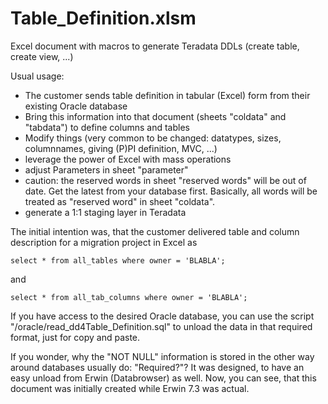 Table_Definition.xlsm
=====================
Excel document with macros to generate Teradata DDLs (create table, create view, ...)

Usual usage:

* The customer sends table definition in tabular (Excel) form from their existing Oracle database
* Bring this information into that document (sheets "coldata" and "tabdata") to define columns and tables
* Modify things (very common to be changed: datatypes, sizes, columnnames, giving (P)PI definition, MVC, ...)
* leverage the power of Excel with mass operations
* adjust Parameters in sheet "parameter"
* caution: the reserved words in sheet "reserved words" will be out of date. Get the latest from your database first.
Basically, all words will be treated as "reserved word" in sheet "coldata".
* generate a 1:1 staging layer in Teradata

The initial intention was, that the customer delivered table and column description for a migration project in Excel as

```
select * from all_tables where owner = 'BLABLA';
```

and

```
select * from all_tab_columns where owner = 'BLABLA';
```

If you have access to the desired Oracle database, you can use the script "/oracle/read_dd4Table_Definition.sql" to unload the data in that required format, just for copy and paste.

If you wonder, why the "NOT NULL" information is stored in the other way around databases usually do: "Required?"? It was designed, to have an easy unload from Erwin (Databrowser) as well.
Now, you can see, that this document was initially created while Erwin 7.3 was actual.
